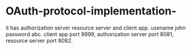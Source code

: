 # OAuth-protocol-implementation-
it has authorization server resource server and client app.
usename john password abc.
client app port 9999,
authorization server port 8081,
resource server port 8082.

